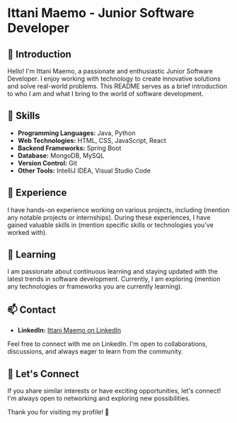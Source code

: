 # Ittani Maemo - Junior Software Developer

## 👋 Introduction

Hello! I'm Ittani Maemo, a passionate and enthusiastic Junior Software Developer. I enjoy working with technology to create innovative solutions and solve real-world problems. This README serves as a brief introduction to who I am and what I bring to the world of software development.

## 🚀 Skills

- **Programming Languages:** Java, Python
- **Web Technologies:** HTML, CSS, JavaScript, React
- **Backend Frameworks:** Spring Boot
- **Database:** MongoDB, MySQL
- **Version Control:** Git
- **Other Tools:** IntelliJ IDEA, Visual Studio Code

## 💼 Experience

I have hands-on experience working on various projects, including (mention any notable projects or internships). During these experiences, I have gained valuable skills in (mention specific skills or technologies you've worked with).

## 🌱 Learning

I am passionate about continuous learning and staying updated with the latest trends in software development. Currently, I am exploring (mention any technologies or frameworks you are currently learning).

## 📫 Contact

- **LinkedIn:** [Ittani Maemo on LinkedIn](https://www.linkedin.com/in/ittani-maemo-3b6721b5?lipi=urn%3Ali%3Apage%3Ad_flagship3_profile_view_base_contact_details%3B2MUu7xuhSMKhecOHvDThbA%3D%3D)

Feel free to connect with me on LinkedIn. I'm open to collaborations, discussions, and always eager to learn from the community.

## 🤝 Let's Connect

If you share similar interests or have exciting opportunities, let's connect! I'm always open to networking and exploring new possibilities.

Thank you for visiting my profile! 🚀
